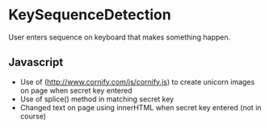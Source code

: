 # KeySequenceDetection

User enters sequence on keyboard that makes something happen. 

## Javascript
* Use of (http://www.cornify.com/js/cornify.js) to create unicorn images on page when secret key entered
* Use of splice() method in matching secret key
* Changed text on page using innerHTML when secret key entered (not in course)

